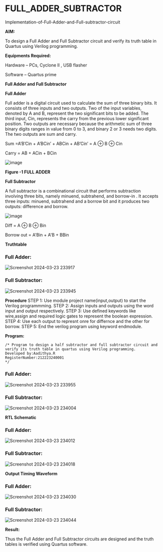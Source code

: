 # FULL_ADDER_SUBTRACTOR

Implementation-of-Full-Adder-and-Full-subtractor-circuit

**AIM:**

To design a Full Adder and Full Subtractor circuit and verify its truth table in Quartus using Verilog programming.

**Equipments Required:**

Hardware – PCs, Cyclone II , USB flasher

Software – Quartus prime

**Full Adder and Full Subtractor**

**Full Adder**

Full adder is a digital circuit used to calculate the sum of three binary bits. It consists of three inputs and two outputs. Two of the input variables, denoted by A and B, represent the two significant bits to be added. The third input, Cin, represents the carry from the previous lower significant position. Two outputs are necessary because the arithmetic sum of three binary digits ranges in value from 0 to 3, and binary 2 or 3 needs two digits. The two outputs are sum and carry.

Sum =A’B’Cin + A’BCin’ + ABCin + AB’Cin’ = A ⊕ B ⊕ Cin 

Carry = AB + ACin + BCin

![image](https://github.com/naavaneetha/FULL_ADDER_SUBTRACTOR/assets/154305477/0f30ba51-5ffb-4198-845f-18e054f675e7)

**Figure -1 FULL ADDER**

**Full Subtractor**

A full subtractor is a combinational circuit that performs subtraction involving three bits, namely minuend, subtrahend, and borrow-in . It accepts three inputs: minuend, subtrahend and a borrow bit and it produces two outputs: difference and borrow.

![image](https://github.com/naavaneetha/FULL_ADDER_SUBTRACTOR/assets/154305477/02b24f51-ab51-4304-9ad6-7b81ffc1ead5)

Diff = A ⊕ B ⊕ Bin 

Borrow out = A'Bin + A'B + BBin

**Truthtable**
### Full Adder:
![Screenshot 2024-03-23 233917](https://github.com/Aadithya2201/FULL_ADDER_SUBTRACTOR/assets/145917810/68b6f7f5-1d76-46ec-a7ee-259a45cad994)

### Full Subtractor:
![Screenshot 2024-03-23 233945](https://github.com/Aadithya2201/FULL_ADDER_SUBTRACTOR/assets/145917810/5a3e012b-20ca-4b24-85b6-e29a45bcee6a)

**Procedure**
  STEP 1: Use module project name(input,output) to start the Verilog programmming.
  STEP 2: Assign inputs and outputs using the word input and output respectively. 
  STEP 3: Use defined keywords like wire,assign and required logic gates to represent the boolean expression. 
  STEP 4: Use each output to represnt onre for differnce and the other for borrow. STEP 5: End the verilog program using keyword endmodule.

**Program:**
```
/* Program to design a half subtractor and full subtractor circuit and verify its truth table in quartus using Verilog programming.
Developed by:Aadithya.R
RegisterNumber:212223240001
*/
```
### Full Adder:
![Screenshot 2024-03-23 233955](https://github.com/Aadithya2201/FULL_ADDER_SUBTRACTOR/assets/145917810/cd0d7f70-36b8-4903-8267-e1eb9a876c38)

### Full Subtractor:
![Screenshot 2024-03-23 234004](https://github.com/Aadithya2201/FULL_ADDER_SUBTRACTOR/assets/145917810/db479dd9-112d-4960-8232-7f6b346ba105)

**RTL Schematic**
### Full Adder:
![Screenshot 2024-03-23 234012](https://github.com/Aadithya2201/FULL_ADDER_SUBTRACTOR/assets/145917810/3c5aaf04-0768-4a9f-886b-110ed4ce86ff)

### Full Subtractor:
![Screenshot 2024-03-23 234018](https://github.com/Aadithya2201/FULL_ADDER_SUBTRACTOR/assets/145917810/670554df-5e33-49dd-8508-6ea6eba01e18)

**Output Timing Waveform**
### Full Adder:
![Screenshot 2024-03-23 234030](https://github.com/Aadithya2201/FULL_ADDER_SUBTRACTOR/assets/145917810/af1e4b2f-fec6-4d3e-8d0f-80da2823b1fe)

### Full Subtractor:
![Screenshot 2024-03-23 234044](https://github.com/Aadithya2201/FULL_ADDER_SUBTRACTOR/assets/145917810/d1be3519-e4c0-4be9-96f5-686011180886)

**Result:**

Thus the Full Adder and Full Subtractor circuits are designed and the truth tables is verified using Quartus software.



